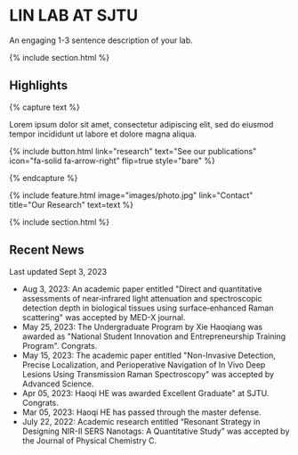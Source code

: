 ---
---

# LIN LAB AT SJTU

An engaging 1-3 sentence description of your lab.

{% include section.html %}

## Highlights

{% capture text %}

Lorem ipsum dolor sit amet, consectetur adipiscing elit, sed do eiusmod tempor incididunt ut labore et dolore magna aliqua.

{%
  include button.html
  link="research"
  text="See our publications"
  icon="fa-solid fa-arrow-right"
  flip=true
  style="bare"
%}

{% endcapture %}


{%
  include feature.html
  image="images/photo.jpg"
  link="Contact"
  title="Our Research"
  text=text
%}


{% include section.html %}

## Recent News

Last updated Sept 3, 2023

- Aug 3, 2023: An academic paper entitled "Direct and quantitative assessments of near‑infrared light attenuation and spectroscopic detection depth in biological tissues using surface‑enhanced Raman scattering" was accepted by MED-X journal.
- May 25, 2023: The Undergraduate Program by Xie Haoqiang was awarded as "National Student Innovation and Entrepreneurship Training Program". Congrats.
- May 15, 2023: The academic paper entitled "Non-Invasive Detection, Precise Localization, and Perioperative Navigation of In Vivo Deep Lesions Using Transmission Raman Spectroscopy" was accepted by Advanced Science.
- Apr 05, 2023: Haoqi HE was awarded Excellent Graduate" at SJTU. Congrats.
- Mar 05, 2023: Haoqi HE has passed through the master defense.
- July 22, 2022: Academic research entitled “Resonant Strategy in Designing NIR-II SERS Nanotags: A Quantitative Study” was accepted by the Journal of Physical Chemistry C.


